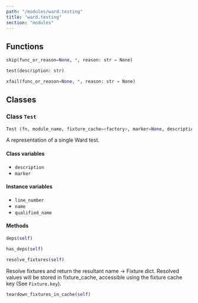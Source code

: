 ```yaml
---
path: "/modules/ward.testing"
title: "ward.testing"
section: "modules"
---
```


## Functions

```python
skip(func_or_reason=None, *, reason: str = None)
```

```python
test(description: str)
```

```python
xfail(func_or_reason=None, *, reason: str = None)
```

## Classes

### Class `Test`

```python
Test (fn, module_name, fixture_cache=<factory>, marker=None, description=None)
```

A representation of a single Ward test.

#### Class variables

* `description` 
* `marker` 

#### Instance variables

* `line_number` 
* `name` 
* `qualified_name` 

#### Methods

```python
deps(self)
```

```python
has_deps(self)
```

```python
resolve_fixtures(self)
```
Resolve fixtures and return the resultant name -> Fixture dict.
Resolved values will be stored in fixture_cache, accessible
using the fixture cache key (See `Fixture.key`).

```python
teardown_fixtures_in_cache(self)
```